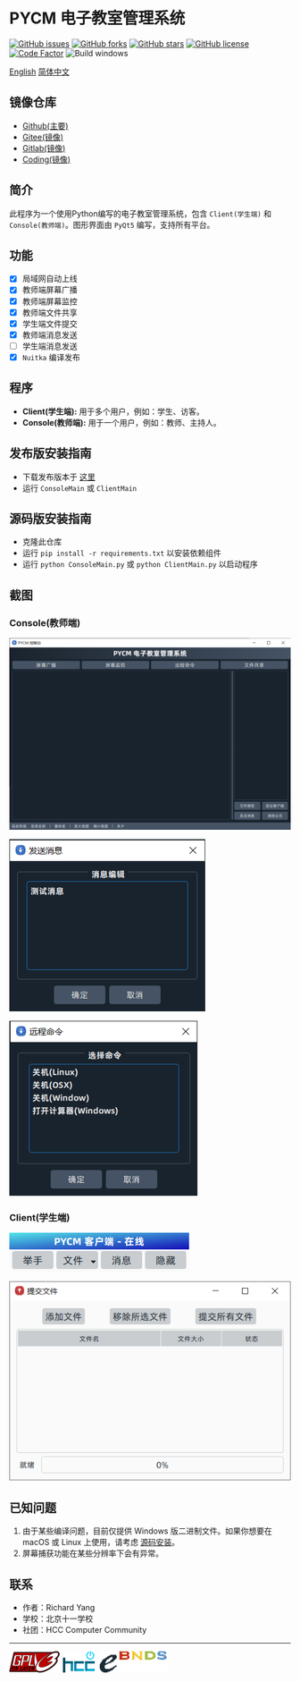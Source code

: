# PYCM 电子教室管理系统

[![GitHub issues](https://img.shields.io/github/issues/yangzhongtian001/PYCM)](https://github.com/yangzhongtian001/PYCM/issues)
[![GitHub forks](https://img.shields.io/github/forks/yangzhongtian001/PYCM)](https://github.com/yangzhongtian001/PYCM/network)
[![GitHub stars](https://img.shields.io/github/stars/yangzhongtian001/PYCM)](https://github.com/yangzhongtian001/PYCM/stargazers)
[![GitHub license](https://img.shields.io/github/license/yangzhongtian001/PYCM)](https://github.com/yangzhongtian001/PYCM)
[![Code Factor](https://www.codefactor.io/repository/github/yangzhongtian001/pycm/badge/master)](https://www.codefactor.io/repository/github/yangzhongtian001/pycm/overview/master)
![Build windows](https://github.com/yangzhongtian001/PYCM/actions/workflows/build-windows.yml/badge.svg)

[English](README.md) [简体中文](README.zh-CN.md)

## 镜像仓库

* [Github(主要)](https://github.com/yangzhongtian001/PYCM)
* [Gitee(镜像)](https://gitee.com/yangzhongtian/PYCM)
* [Gitlab(镜像)](https://gitlab.com/yangzhongtian/PYCM)
* [Coding(镜像)](https://yangzhongtian.coding.net/public/PYCM/PYCM/git/files)

## 简介

此程序为一个使用Python编写的电子教室管理系统，包含 `Client(学生端)` 和 `Console(教师端)`。图形界面由 `PyQt5` 编写，支持所有平台。

## 功能

* [x] 局域网自动上线
* [x] 教师端屏幕广播
* [x] 教师端屏幕监控
* [X] 教师端文件共享
* [x] 学生端文件提交
* [x] 教师端消息发送
* [ ] 学生端消息发送
* [x] `Nuitka` 编译发布

## 程序

* **Client(学生端):** 用于多个用户，例如：学生、访客。
* **Console(教师端):** 用于一个用户，例如：教师、主持人。

## 发布版安装指南

* 下载发布版本于 [这里](https://github.com/yangzhongtian001/PYCM/releases)
* 运行 `ConsoleMain` 或 `ClientMain`

## 源码版安装指南

* 克隆此仓库
* 运行 `pip install -r requirements.txt` 以安装依赖组件
* 运行 `python ConsoleMain.py` 或 `python ClientMain.py` 以启动程序

## 截图

### Console(教师端)

![控制台](Images/Console/Dashboard.zh-CN.png)

![发送消息](Images/Console/MessageSend.zh-CN.png)

![远程命令](Images/Console/RemoteCommand.zh-CN.png)

### Client(学生端)

![主程序](Images/Client/Main.zh-CN.png)

![文件发送](Images/Client/FileTransfer.zh-CN.png)

## 已知问题
1. 由于某些编译问题，目前仅提供 Windows 版二进制文件。如果你想要在 macOS 或 Linux 上使用，请考虑 [源码安装](#源码版安装指南)。
2. 屏幕捕获功能在某些分辨率下会有异常。

## 联系

* 作者：Richard Yang
* 学校：北京十一学校
* 社团：HCC Computer Community

---

![GPLv3 or later](Images/Logo/GPLv3OrLater.png)
![HCC Computer Community](Images/Logo/HCC.png)
![BNDSE](Images/Logo/BNDSE.png)